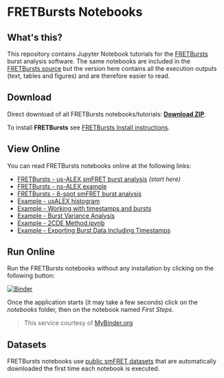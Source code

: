 FRETBursts Notebooks
====================

What's this?
------------

This repository contains Jupyter Notebook tutorials for the
[FRETBursts](http://tritemio.github.io/FRETBursts/) burst analysis software.
The same notebooks are included in the
[FRETBursts source](https://github.com/tritemio/FRETBursts/tree/master/notebooks)
but the version here contains all the execution outputs (text, tables and figures)
and are therefore easier to read.

Download
--------

Direct download of all FRETBursts notebooks/tutorials: [**Download ZIP**](https://github.com/tritemio/FRETBursts_notebooks/archive/master.zip).

To install **FRETBursts** see [FRETBursts Install instructions](http://fretbursts.readthedocs.org/en/latest/getting_started.html).


View Online
-----------

You can read FRETBursts notebooks online at the following links:

* [FRETBursts - us-ALEX smFRET burst analysis](http://nbviewer.jupyter.org/github/tritemio/FRETBursts_notebooks/blob/master/notebooks/FRETBursts%20-%20us-ALEX%20smFRET%20burst%20analysis.ipynb) *(start here)*
* [FRETBursts - ns-ALEX example](http://nbviewer.jupyter.org/github/tritemio/FRETBursts_notebooks/blob/master/notebooks/FRETBursts%20-%20ns-ALEX%20example.ipynb)
* [FRETBursts - 8-spot smFRET burst analysis](http://nbviewer.jupyter.org/github/tritemio/FRETBursts_notebooks/blob/master/notebooks/FRETBursts%20-%208-spot%20smFRET%20burst%20analysis.ipynb)
* [Example - usALEX histogram](http://nbviewer.jupyter.org/github/tritemio/FRETBursts_notebooks/blob/master/notebooks/Example%20-%20usALEX%20histogram.ipynb)
* [Example - Working with timestamps and bursts](http://nbviewer.jupyter.org/github/tritemio/FRETBursts_notebooks/blob/master/notebooks/Example%20-%20Working%20with%20timestamps%20and%20bursts.ipynb)
* [Example - Burst Variance Analysis](http://nbviewer.jupyter.org/github/tritemio/FRETBursts_notebooks/blob/master/notebooks/Example%20-%20Burst%20Variance%20Analysis.ipynb)
* [Example - 2CDE Method.ipynb](http://nbviewer.jupyter.org/github/tritemio/FRETBursts_notebooks/blob/master/notebooks/Example%20-%202CDE%20Method.ipynb)
* [Example - Exporting Burst Data Including Timestamps](http://nbviewer.jupyter.org/github/tritemio/FRETBursts_notebooks/blob/master/notebooks/Example%20-%20Exporting%20Burst%20Data%20Including%20Timestamps.ipynb)

Run Online
----------

Run the FRETBursts notebooks without any installation by clicking on the following button:

[![Binder](http://mybinder.org/badge.svg)](http://mybinder.org/repo/tritemio/FRETBursts_notebooks)

Once the application starts (it may take a few seconds) click on the *notebooks* folder, then on the notebook named *First Steps*.

> This service courtesy of [MyBinder.org](http://mybinder.org/)

Datasets
--------

FRETBursts notebooks use [public smFRET datasets](https://dx.doi.org/10.6084/m9.figshare.1456362.v13) 
that are automatically downloaded the first time each notebook is executed.
